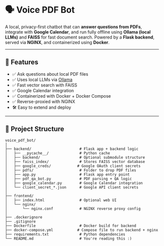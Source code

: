 # 🗣️ Voice PDF Bot

A local, privacy-first chatbot that can **answer questions from PDFs**, integrate with **Google Calendar**, and run fully offline using **Ollama (local LLMs)** and **FAISS** for fast document search. Powered by a **Flask backend**, served via **NGINX**, and containerized using **Docker**.

---

## 🚀 Features

- ✅ Ask questions about local PDF files
- ✅ Uses local LLMs via [Ollama](https://ollama.com)
- ✅ Fast vector search with FAISS
- ✅ Google Calendar integration
- ✅ Containerized with Docker + Docker Compose
- ✅ Reverse-proxied with NGINX
- 🛠️ Easy to extend and deploy

---

## 📁 Project Structure

```plaintext
voice_pdf_bot/
│
├── backend/                      # Flask app + backend logic
│   ├── __pycache__/              # Python cache
│   ├── backend/                  # Optional submodule structure
│   ├── faiss_index/              # Stores FAISS vector database
│   ├── google_creds/            # Google OAuth client secrets
│   ├── pdfs/                     # Folder to drop PDF files
│   ├── app.py                    # Flask app entry point
│   ├── pdf_qa_bot.py             # PDF parsing + QA logic
│   ├── google_calendar.py        # Google Calendar integration
│   └── client_secret_*.json      # Google API client secrets
│
├── frontend/
│   ├── index.html                # Optional web UI
│   └── nginx/
│       └── nginx.conf            # NGINX reverse proxy config
│
├── .dockerignore
├── .gitignore
├── Dockerfile                    # Docker build for backend
├── docker-compose.yml           # Compose file to run backend + nginx
├── requirements.txt              # Python dependencies
└── README.md                     # You're reading this :)
